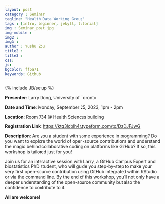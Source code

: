 ```yaml
---
layout: post
category : Seminar
tagline: "Health Data Working Group"
tags : [intro, beginner, jekyll, tutorial]
img : Seminar_post.jpg
img-mobile : 
img2 : 
img3 : 
author : Yushu Zou
title2 : 
title3 : 
css: 
js: 
bgcolor: ff5a71
keywords: Github
---
```

{% include JB/setup %}


**Presenter**: Larry Dong, University of Toronto

**Date and Time**: Monday, September 25, 2023, 1pm - 2pm

**Location**: Room 734 @ Health Sciences building

**Registration Link**: https://ktq3lcblh4r.typeform.com/to/DzCJFJwG



<!--more-->


**Description**: Are you a student with some experience in programming? Do you want to explore the world of open-source contributions and understand the magic behind collaborative coding on platforms like GitHub? If so, this workshop is tailored just for you!

Join us for an interactive session with Larry, a GitHub Campus Expert and biostatistics PhD student, who will guide you step-by-step to make your very first open-source contribution using GitHub integrated within RStudio or via the command line. By the end of this workshop, you’ll not only have a deeper understanding of the open-source community but also the confidence to contribute to it.


**All are welcome!**
